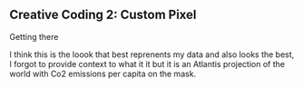 ## Creative Coding 2: Custom Pixel

Getting there

I think this is the loook that best reprenents my data and also looks the best, I forgot to provide context to what it it but it is an Atlantis projection of the world with Co2 emissions per capita on the mask.